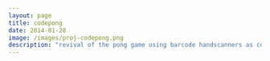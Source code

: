 ```yaml
---
layout: page
title: codepong
date: 2014-01-28
image: /images/proj-codepong.png
description: "revival of the pong game using barcode handscanners as controllers"
---
```

